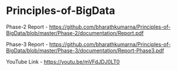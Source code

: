 # Principles-of-BigData

Phase-2 Report - https://github.com/bharathkumarna/Principles-of-BigData/blob/master/Phase-2/documentation/Report.pdf

Phase-3 Report - https://github.com/bharathkumarna/Principles-of-BigData/blob/master/Phase-3/documentation/Report-Phase3.pdf

YouTube Link - https://youtu.be/mVFdJDJ0LT0
